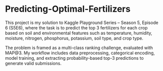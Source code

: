 # Predicting-Optimal-Fertilizers
This project is my solution to Kaggle Playground Series – Season 5, Episode 6 (S5E6), where the task is to predict the top 3 fertilizers for each crop based on soil and environmental features such as temperature, humidity, moisture, nitrogen, phosphorus, potassium, soil type, and crop type.

The problem is framed as a multi-class ranking challenge, evaluated with MAP@3. My workflow includes data preprocessing, categorical encoding, model training, and extracting probability-based top-3 predictions to generate valid submissions.
